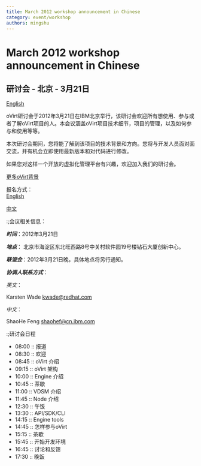 ```yaml
---
title: March 2012 workshop announcement in Chinese
category: event/workshop
authors: mingshu
---
```


# March 2012 workshop announcement in Chinese

## 研讨会 - 北京 - 3月21日

[English](/2012/02/03/ovirt-beijing-workshop/)

oVirt研讨会于2012年3月21日在IBM北京举行，该研讨会欢迎所有想使用、参与或者了解oVirt项目的人。本会议涵盖oVirt项目技术细节，项目的管理，以及如何参与和使用等等。

本次研讨会期间，您将能了解到该项目的技术背景和方向。您将与开发人员面对面交流，并有机会立即使用最新版本和对代码进行修改。

如果您对这样一个开放的虚拟化管理平台有兴趣，欢迎加入我们的研讨会。

[更多oVirt背景](/wiki/OVirt_home_in_Chinese)

报名方式：  
[English](/2012/02/03/ovirt-beijing-workshop/)

[中文](/wiki/OVirt_Invitation_Beijing2012_Chinese)

:;会议相关信息：

***时间***：2012年3月21日

***地点***： 北京市海淀区东北旺西路8号中关村软件园19号楼钻石大厦创新中心。

***联谊会***：2012年3月21日晚，具体地点将另行通知。

***协调人联系方式***：

*英文*：

Karsten Wade kwade@redhat.com

*中文*：

ShaoHe Feng shaohef@cn.ibm.com

:;研讨会日程

*   08:00 :: 报道
*   08:30 :: 欢迎
*   08:45 :: oVirt 介绍
*   09:15 :: oVirt 架构
*   10:00 :: Engine 介绍
*   10:45 :: 茶歇
*   11:00 :: VDSM 介绍
*   11:45 :: Node 介绍
*   12:30 :: 午饭
*   13:30 :: API/SDK/CLI
*   14:15 :: Engine tools
*   14:45 :: 怎样参与oVirt
*   15:15 :: 茶歇
*   15:45 :: 开始开发环境
*   16:45 :: 讨论和反馈
*   17:30 :: 晚饭
